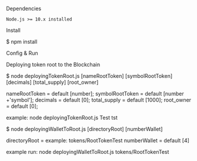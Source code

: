 
Dependencies

    Node.js >= 10.x installed

Install

$ npm install

Config & Run

Deploying token root to the Blockchain

$ node deployingTokenRoot.js [nameRootToken] [symbolRootToken] [decimals] [total_supply] [root_owner]

nameRootToken   = default [number];
symbolRootToken = default [number +'symbol'];
decimals        = default [0];
total_supply    = default [1000];
root_owner      = default [0];

example: node deployingTokenRoot.js Test tst

$ node deployingWalletToRoot.js [directoryRoot] [numberWallet]

directoryRoot   = example: tokens/RootTokenTest
numberWallet    = default [4]

example run: node deployingWalletToRoot.js tokens/RootTokenTest

